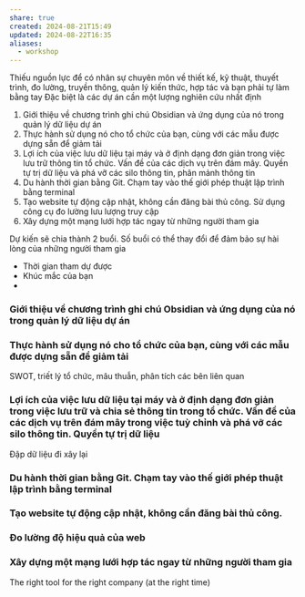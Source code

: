 ```yaml
---
share: true
created: 2024-08-21T15:49
updated: 2024-08-22T16:35
aliases:
  - workshop
---
```

Thiếu nguồn lực để có nhân sự chuyên môn về thiết kế, kỹ thuật, thuyết trình, đo lường, truyền thông, quản lý kiến thức, hợp tác và bạn phải tự làm bằng tay
Đặc biệt là các dự án cần một lượng nghiên cứu nhất định
1. Giới thiệu về chương trình ghi chú Obsidian và ứng dụng của nó trong quản lý dữ liệu dự án
2. Thực hành sử dụng nó cho tổ chức của bạn, cùng với các mẫu được dựng sẵn để giảm tải
3. Lợi ích của việc lưu dữ liệu tại máy và ở định dạng đơn giản trong việc lưu trữ thông tin tổ chức. Vấn đề của các dịch vụ trên đám mây. Quyền tự trị dữ liệu và phá vỡ các silo thông tin, phân mảnh thông tin
4. Du hành thời gian bằng Git. Chạm tay vào thế giới phép thuật lập trình bằng terminal
5. Tạo website tự động cập nhật, không cần đăng bài thủ công. Sử dụng công cụ đo lường lưu lượng truy cập
6. Xây dựng một mạng lưới hợp tác ngay từ những người tham gia

Dự kiến sẽ chia thành 2 buổi. Số buổi có thể thay đổi để đảm bảo sự hài lòng của những người tham gia

- Thời gian tham dự được
- Khúc mắc của bạn
- 


### Giới thiệu về chương trình ghi chú Obsidian và ứng dụng của nó trong quản lý dữ liệu dự án
### Thực hành sử dụng nó cho tổ chức của bạn, cùng với các mẫu được dựng sẵn để giảm tải
SWOT, triết lý tổ chức, mâu thuẫn, phân tích các bên liên quan
### Lợi ích của việc lưu dữ liệu tại máy và ở định dạng đơn giản trong việc lưu trữ và chia sẻ thông tin trong tổ chức. Vấn đề của các dịch vụ trên đám mây trong việc tuỳ chỉnh và phá vỡ các silo thông tin. Quyền tự trị dữ liệu 
Đập dữ liệu đi xây lại

### Du hành thời gian bằng Git. Chạm tay vào thế giới phép thuật lập trình bằng terminal
### Tạo website tự động cập nhật, không cần đăng bài thủ công. 
### Đo lường độ hiệu quả của web
### Xây dựng một mạng lưới hợp tác ngay từ những người tham gia
The right tool for the right company (at the right time)